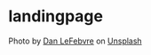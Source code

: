 # landingpage


Photo by <a href="https://unsplash.com/@danlefeb?utm_source=unsplash&utm_medium=referral&utm_content=creditCopyText">Dan LeFebvre</a> on <a href="https://unsplash.com/?utm_source=unsplash&utm_medium=referral&utm_content=creditCopyText">Unsplash</a>
  